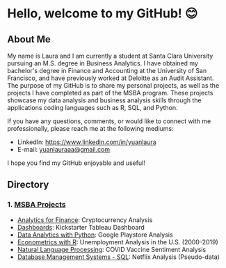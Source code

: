 # Hello, welcome to my GitHub! :blush:

## **About Me**
My name is Laura and I am currently a student at Santa Clara University pursuing an M.S. degree in Business Analytics. I have obtained my bachelor's degree in Finance and Accounting at the University of San Francisco, and have previously worked at Deloitte as an Audit Assistant. The purpose of my GitHub is to share my personal projects, as well as the projects I have completed as part of the MSBA program. These projects showcase my data analysis and business analysis skills through the applications coding languages such as R, SQL, and Python. 

If you have any questions, comments, or would like to connect with me professionally, please reach me at the following mediums:

- LinkedIn: https://www.linkedin.com/in/yuanlaura
- E-mail: yuanlauraaa@gmail.com

I hope you find my GitHub enjoyable and useful!

## Directory
### 1. [MSBA Projects](https://github.com/yuanlaura/MSBA-projects)    
   - [Analytics for Finance](https://github.com/yuanlaura/MSBA-projects/tree/main/Analytics-for-Finance): Cryptocurrency Analysis
   - [Dashboards](https://github.com/yuanlaura/MSBA-projects/tree/main/Dashboards): Kickstarter Tableau Dashboard
   - [Data Analytics with Python](https://github.com/yuanlaura/MSBA-projects/tree/main/Data-Analytics-with-Python): Google Playstore Analysis
   - [Econometrics with R](https://github.com/yuanlaura/MSBA-projects/tree/main/Econometrics-with-R): Unemployment Analysis in the U.S. (2000-2019)
   - [Natural Language Processing](https://github.com/yuanlaura/MSBA-projects/tree/main/Natural-Language-Processing): COVID Vaccine Sentiment Analysis
   - [Database Management Systems - SQL](https://github.com/yuanlaura/MSBA-projects/tree/main/SQL): Netflix Analysis (Pseudo-data)
